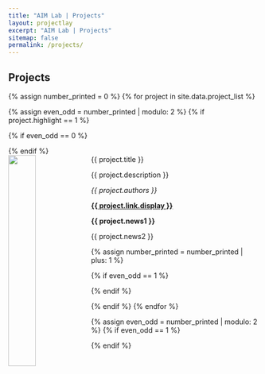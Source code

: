 ```yaml
---
title: "AIM Lab | Projects"
layout: projectlay
excerpt: "AIM Lab | Projects"
sitemap: false
permalink: /projects/
---
```


## Projects

{% assign number_printed = 0 %}
{% for project in site.data.project_list %}

{% assign even_odd = number_printed | modulo: 2 %}
{% if project.highlight == 1 %}

{% if even_odd == 0 %}
<div class="row">
{% endif %}

<div class="col-sm-12 clearfix">
 <div class="well">
  <pubtit>{{ project.title }}</pubtit>
  <img src="{{ site.url }}{{ site.baseurl }}/assets/project_pic/{{ project.image }}" class="img-responsive" width="33%" style="float: left" />
  <p>{{ project.description }}</p>
  <p><em>{{ project.authors }}</em></p>
  <p><strong><a href="{{ project.link.url }}">{{ project.link.display }}</a></strong></p>
  <p class="text-danger"><strong> {{ project.news1 }}</strong></p>
  <p> {{ project.news2 }}</p>
 </div>
</div>

{% assign number_printed = number_printed | plus: 1 %}

{% if even_odd == 1 %}
</div>
{% endif %}

{% endif %}
{% endfor %}

{% assign even_odd = number_printed | modulo: 2 %}
{% if even_odd == 1 %}
</div>
{% endif %}